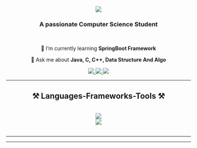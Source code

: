 

<h1 align="center">
    <img src="https://readme-typing-svg.herokuapp.com/?font=Righteous&size=35&center=true&vCenter=true&width=500&height=70&duration=4000&lines=Hi+There!+👋;+I'm+Palani+Baba!;" />
</h1>

<h3 align="center">A passionate Computer Science Student</h3>

<br/>

<div align="center">
 
 
 🌱 I’m currently learning **SpringBoot Framework**

 💬 Ask me about **Java, C, C++, Data Structure And Algo**

 
 </div>
 
<div align="center"> 
  <a href="mailto:palaniparanthaman.a@gmail.com">
    <img src="https://img.shields.io/badge/Gmail-333333?style=for-the-badge&logo=gmail&logoColor=red" />
  </a>
  <a href="https://www.linkedin.com/in/palani-paranthaman-484b131bb/" target="_blank">
    <img src="https://img.shields.io/badge/LinkedIn-0077B5?style=for-the-badge&logo=linkedin&logoColor=white" target="_blank" />
  </a>
  <a href="https://port-folio-opal.vercel.app/" target="_blank">
     <img src="https://img.shields.io/badge/Portfolio-FF5722?style=for-the-badge&logo=todoist&logoColor=white" target="_blank" /> <!-- sqlite, safari, google-chrome are other good icon options -->
  </a>
</div>

 <hr/>
 
<h2 align="center">⚒️ Languages-Frameworks-Tools ⚒️</h2>
<br/>
<div align="center">
    <img src="https://skillicons.dev/icons?i=java,c,cpp,springboot,github,javascript" /><br>
    <img src="https://skillicons.dev/icons?i=swift,kotlin,mysql,html,css,vscode,git" />
</div>

<br/>
<hr/>

<hr/>
